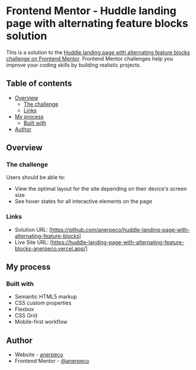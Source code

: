 # Frontend Mentor - Huddle landing page with alternating feature blocks solution

This is a solution to the [Huddle landing page with alternating feature blocks challenge on Frontend Mentor](https://www.frontendmentor.io/challenges/huddle-landing-page-with-alternating-feature-blocks-5ca5f5981e82137ec91a5100). Frontend Mentor challenges help you improve your coding skills by building realistic projects.

## Table of contents

- [Overview](#overview)
  - [The challenge](#the-challenge)
  - [Links](#links)
- [My process](#my-process)
  - [Built with](#built-with)
- [Author](#author)

## Overview

### The challenge

Users should be able to:

- View the optimal layout for the site depending on their device's screen size
- See hover states for all interactive elements on the page

### Links

- Solution URL: [https://github.com/anerpeco/huddle-landing-page-with-alternating-feature-blocks]
- Live Site URL: [https://huddle-landing-page-with-alternating-feature-blocks-anerpeco.vercel.app/]

## My process

### Built with

- Semantic HTML5 markup
- CSS custom properties
- Flexbox
- CSS Grid
- Mobile-first workflow

## Author

- Website - [anerpeco](https://github.com/anerpeco)
- Frontend Mentor - [@anerpeco](https://www.frontendmentor.io/profile/anerpeco)
